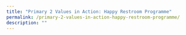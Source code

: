 ```yaml
---
title: "Primary 2 Values in Action: Happy Restroom Programme"
permalink: /primary-2-values-in-action-happy-restroom-programme/
description: ""
---
```

